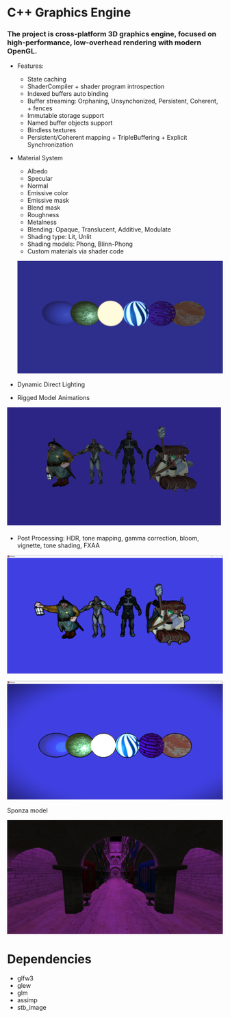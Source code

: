 # C++ Graphics Engine

### The project is cross-platform 3D graphics engine, focused on high-performance, low-overhead rendering with modern OpenGL.

- Features:
    - State caching
    - ShaderCompiler + shader program introspection
    - Indexed buffers auto binding
    - Buffer streaming: Orphaning, Unsynchonized, Persistent, Coherent, + fences
    - Immutable storage support
    - Named buffer objects support
    - Bindless textures
    - Persistent/Coherent mapping + TripleBuffering + Explicit Synchronization

- Material System
  - Albedo
  - Specular
  - Normal
  - Emissive color
  - Emissive mask
  - Blend mask
  - Roughness
  - Metalness
  + Blending: Opaque, Translucent, Additive, Modulate
  + Shading type: Lit, Unlit
  + Shading models: Phong, Blinn-Phong
  + Custom materials via shader code
  
  ![](screenshots/materials.png)
  
- Dynamic Direct Lighting
- Rigged Model Animations

![me](screenshots/model_loader.gif)

- Post Processing: HDR, tone mapping, gamma correction, bloom, vignette, tone shading, FXAA

![](screenshots/tone_shading.png)

![](screenshots/tone_shading2.png)

Sponza model

![](screenshots/sponza.png)

# Dependencies
- glfw3
- glew
- glm
- assimp
- stb_image


    
    
